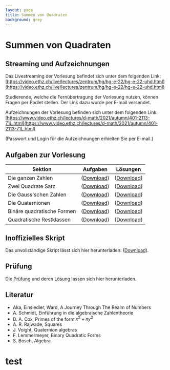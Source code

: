 ```yaml
---
layout: page
title: Summen von Quadraten
background: grey
---
```


# Summen von Quadraten

## Streaming und Aufzeichnungen

Das Livestreaming der Vorlesung befindet sich unter dem folgenden Link: [https://video.ethz.ch/live/lectures/zentrum/hg/hg-e-22/hg-e-22-uhd.html](https://video.ethz.ch/live/lectures/zentrum/hg/hg-e-22/hg-e-22-uhd.html)

Studierende, welche die Fernübertragung der Vorlesung nutzen, können Fragen per Padlet stellen. Der Link dazu wurde per E-mail versendet.

Aufzeichnungen der Vorlesung befinden sich unter dem folgenden Link: [https://www.video.ethz.ch/lectures/d-math/2021/autumn/401-2113-71L.html](https://www.video.ethz.ch/lectures/d-math/2021/autumn/401-2113-71L.html)

(Passwort und Login für die Aufzeichnungen erhielten Sie per E-mail.)


## Aufgaben zur Vorlesung

| Sektion | Aufgaben | Lösungen |
| -------------- | ----- | ---------- |
| Die ganzen Zahlen  | \([Download](/SumSquaresFiles/Ganzen_Zahlen.pdf)\) | \([Download](/SumSquaresFiles/Ganzen_Zahlen_sol.pdf)\) |
| Zwei Quadrate Satz | \([Download](/SumSquaresFiles/Zwei_Quadrate.pdf)\) | \([Download](/SumSquaresFiles/Zwei_Quadrate_sol.pdf)\)  |
| Die Gauss'schen Zahlen | \([Download](/SumSquaresFiles/Gausssche_Zahlen.pdf)\)  | \([Download](/SumSquaresFiles/Gausssche_Zahlen_sol.pdf)\)  |
| Die Quaternionen | \([Download](/SumSquaresFiles/Quaternionen.pdf)\)  | \([Download](/SumSquaresFiles/Quaternionen_sol.pdf)\)   |
| Binäre quadratische Formen | \([Download](/SumSquaresFiles/Bin_Quad_Form.pdf)\)  | \([Download](/SumSquaresFiles/Bin_Quad_Form_sol.pdf)\)  |
| Quadratische Restklassen | \([Download](/SumSquaresFiles/Legendre.pdf)\)  | \([Download](/SumSquaresFiles/Legendre_sol.pdf)\)  |

## Inoffizielles Skript

Das unvollständige Skript lässt sich hier herunterladen: \([Download](/SumSquaresFiles/Skript.pdf)\).

## Prüfung

Die [Prüfung](/SumSquaresFiles/Pruefung.pdf) und deren [Lösung](/SumSquaresFiles/Pruefung_Loesung.pdf) lassen sich hier herunterladen.

## Literatur
- Aka, Einsiedler, Ward, A Journey Through The Realm of Numbers
- A. Schmidt, Einführung in die algebraische Zahlentheorie
- D. A. Cox, Primes of the form $x^2+ny^2$
- A. R. Rajwade, Squares
- J. Voight, Quaternion algebras
- F. Lemmermeyer, Binary Quadratic Forms
- S. Bosch, Algebra




# test

<p id="demo"></p>

<script>
var tempstring = window.location.href.replace("{{ site.url }}", "").replace("/", "")+"/";
var tempstring2 = tempstring.split("/")[0];
document.getElementById("demo").innerHTML = window.location.href + "<br>" + window.location.href.replace("{{ site.url }}", "").replace("/", "")+"<br>"+tempstring+"<br>"+tempstring2;
</script>
